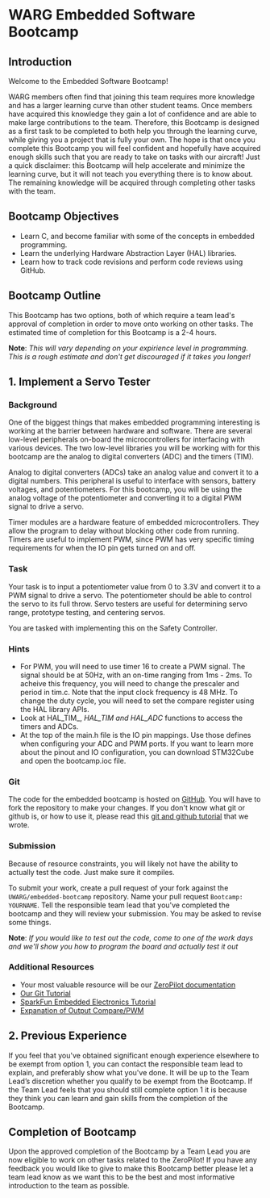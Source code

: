 # WARG Embedded Software Bootcamp

## Introduction

Welcome to the Embedded Software Bootcamp!

WARG members often find that joining this team requires more knowledge and has a larger learning curve than other student teams. Once members have acquired this knowledge they gain a lot of confidence and are able to make large contributions to the team. Therefore, this Bootcamp is designed as a first task to be completed to both help you through the learning curve, while giving you a project that is fully your own. The hope is that once you complete this Bootcamp you will feel confident and hopefully have acquired enough skills such that you are ready to take on tasks with our aircraft! Just a quick disclaimer: this Bootcamp will help accelerate and minimize the learning curve, but it will not teach you everything there is to know about. The remaining knowledge will be acquired through completing other tasks with the team.

## Bootcamp Objectives

- Learn C, and become familiar with some of the concepts in embedded programming.
- Learn the underlying Hardware Abstraction Layer (HAL) libraries.
- Learn how to track code revisions and perform code reviews using GitHub.

## Bootcamp Outline

This Bootcamp has two options, both of which require a team lead's approval of completion in order to move onto working on other tasks. The estimated time of completion for this Bootcamp is a 2-4 hours.

**Note**: *This will vary depending on your expirience level in programming. This is a rough estimate and don't get discouraged if it takes you longer!*

## 1. Implement a Servo Tester

### Background

One of the biggest things that makes embedded programming interesting is working at the barrier between hardware and software. There are several low-level peripherals on-board the microcontrollers for interfacing with various devices. The two low-level libraries you will be working with for this bootcamp are the analog to digital converters (ADC) and the timers (TIM).

Analog to digital converters (ADCs) take an analog value and convert it to a digital numbers. This peripheral is useful to interface with sensors, battery voltages, and potentiometers. For this bootcamp, you will be using the analog voltage of the potentiometer and converting it to a digital PWM signal to drive a servo.

Timer modules are a hardware feature of embedded microcontrollers. They allow the program to delay without blocking other code from running. Timers are useful to implement PWM, since PWM has very specific timing requirements for when the IO pin gets turned on and off.

### Task

Your task is to input a potentiometer value from 0 to 3.3V and convert it to a PWM signal to drive a servo. The potentiometer should be able to control the servo to its full throw. Servo testers are useful for determining servo range, prototype testing, and centering servos.

You are tasked with implementing this on the Safety Controller.

### Hints

- For PWM, you will need to use timer 16 to create a PWM signal. The signal should be at 50Hz, with an on-time ranging from 1ms - 2ms. To acheive this frequency, you will need to change the prescaler and period in tim.c. Note that the input clock frequency is 48 MHz. To change the duty cycle, you will need to set the compare register using the HAL library APIs.
- Look at HAL_TIM_, __HAL_TIM_ and HAL_ADC_ functions to access the timers and ADCs.
- At the top of the main.h file is the IO pin mappings. Use those defines when configuring your ADC and PWM ports. If you want to learn more about the pinout and IO configuration, you can download STM32Cube and open the bootcamp.ioc file.

### Git

The code for the embedded bootcamp is hosted on [GitHub](https://www.github.com/UWARG/embedded-bootcamp). You will have to fork the repository to make your changes. If you don't know what git or github is, or how to use it, please read this [git and github tutorial](../tutorials/git.md) that we wrote.

### Submission

Because of resource constraints, you will likely not have the ability to actually test the code. Just make sure it compiles.

To submit your work, create a pull request of your fork against the `UWARG/embedded-bootcamp` repository. Name your pull request `Bootcamp: YOURNAME`. Tell the responsible team lead that you've completed the bootcamp and they will review your submission. You may be asked to revise some things.

**Note**: *If you would like to test out the code, come to one of the work days and we'll show you how to program the board and actually test it out*

### Additional Resources

- Your most valuable resource will be our [ZeroPilot documentation](../zeropilot/software_installation)
- [Our Git Tutorial](../tutorials/git.md)
- [SparkFun Embedded Electronics Tutorial](https://www.sparkfun.com/tutorials/category/1)
- [Expanation of Output Compare/PWM](http://www.micromouseonline.com/2016/02/06/pwm-basics-on-the-stm32-general-purpose-timers/)
## 2. Previous Experience

If you feel that you've obtained significant enough experience elsewhere to be exempt from option 1, you can contact the responsible team lead to explain, and preferably show what you've done. It will be up to the Team Lead’s discretion whether you qualify to be exempt from the Bootcamp. If the Team Lead feels that you should still complete option 1 it is because they think you can learn and gain skills from the completion of the Bootcamp.

## Completion of Bootcamp

Upon the approved completion of the Bootcamp by a Team Lead you are now eligible to work on other tasks related to the ZeroPilot! If you have any feedback you would like to give to make this Bootcamp better please let a team lead know as we want this to be the best and most informative introduction to the team as possible.
